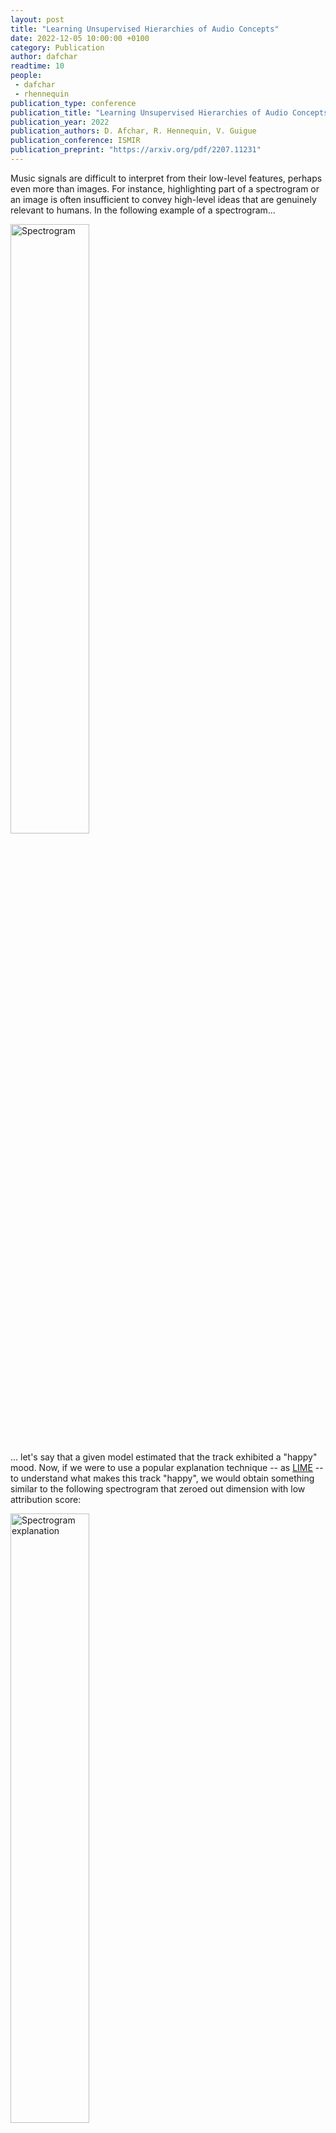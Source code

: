 ```yaml
---
layout: post
title: "Learning Unsupervised Hierarchies of Audio Concepts"
date: 2022-12-05 10:00:00 +0100
category: Publication
author: dafchar
readtime: 10
people:
 - dafchar
 - rhennequin
publication_type: conference
publication_title: "Learning Unsupervised Hierarchies of Audio Concepts"
publication_year: 2022
publication_authors: D. Afchar, R. Hennequin, V. Guigue
publication_conference: ISMIR
publication_preprint: "https://arxiv.org/pdf/2207.11231"
---
```


Music signals are difficult to interpret from their low-level features, perhaps even more than images. For instance, highlighting part of a spectrogram or an image is often insufficient to convey high-level ideas that are genuinely relevant to humans. In the following example of a spectrogram...


<div class="publication-illustration">
    <img
        style="width: 50%;"
        src="{{ '/static/images/publis/afchar22ismir/spec_1.png' | prepend: site.url }}"
        alt="Spectrogram"/>
</div>

... let's say that a given model estimated that the track exhibited a "happy" mood. Now, if we were to use a popular explanation technique -- as <a href="https://arxiv.org/abs/1602.04938">LIME</a> -- to understand what makes this track "happy", we would obtain something similar to the following spectrogram that zeroed out dimension with low attribution score:

<div class="publication-illustration" style="flex-direction:column">
    <img
        style="width: 50%;"
        src="{{ '/static/images/publis/afchar22ismir/spec_2.png' | prepend: site.url }}"
        alt="Spectrogram explanation"/>
    <br><span style="color: #AAA; font-size: 0.6em; width:50%;">
	These two images of a spectrogram and generated explanation were shamefully stolen from <a href="https://arxiv.org/pdf/1905.11760.pdf"><i>"Two-level Explanations in Music Emotion Recognition" </i> V. Praher et al (2019)</a> for demonstration purpose.</span>
</div>


... which probably made you shrug since seeing bits of spectrogram does not enable you to understand the decision mechanism involved in estimating that a song is indeed happy.
In some cases, working at the spectrogram level is sufficient, <i>e.g.</i>, when predicting the presence of an instrument, we could expect the attribution map to highlight the target instrument melody. The problem is that sometimes, the space in which data is represented -- to be consumed by a model that makes predictions, <b>does not align</b> with the space in which humans would best receive an explanation about it.


In the field of computer vision, <b>concept learning</b> was therein proposed to adjust explanations to the right abstraction level (<i>e.g.</i> detect clinical concepts from radiographs). These methods have yet to be used for Music Information Retrieval. In this paper, we adapt concept learning to the realm of music, with its particularities. For instance, music concepts are typically non-independent and of mixed nature (<i>e.g., </i> genre, instruments, mood), unlike previous work that assumed disentangled concepts. We propose a method to learn numerous music concepts from audio and then automatically hierarchise them to expose their mutual relationships. We conduct experiments on datasets of playlists from a music streaming service, serving as a few annotated examples for diverse concepts. Evaluations show that the mined hierarchies are aligned with both ground-truth hierarchies of concepts -- when available -- and with proxy sources of concept similarity in the general case.

<div class="publication-illustration">
    <img
        style="width: 75%;"
        src="{{ '/static/images/publis/afchar22ismir/overview.png' | prepend: site.url }}"
        alt="Overview of the method: 1/ concept computation, 2/ inter-concept similarity, 3/ hierarchy extraction from similarity graph"/>
</div>

Some demo results, are available online to play with: <a href="http://research.deezer.com/concept_hierarchy/">research.deezer.com/concept_hierarchy</a>.

This paper has been published in the proceedings of the 23rd International Society for Music Information Retrieval Conference (ISMIR 2022).